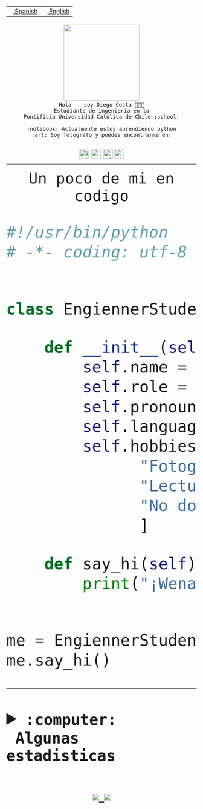 <table border="0"  align="right">
 <tr><td><a href="README.md"><img src="https://upload.wikimedia.org/wikipedia/commons/thumb/8/89/Bandera_de_Espa%C3%B1a.svg/1200px-Bandera_de_Espa%C3%B1a.svg.png" height="10"> Spanish</a></td>
 <td><a href="README.en.md"><img src="https://upload.wikimedia.org/wikipedia/commons/a/a4/Flag_of_the_United_States.svg" height="10"> English</a></td></tr>
</table><br><br><br>


<p align="center">
  <img src="https://github.com/diegocostares/diegocostares/blob/main/Images/aaa2.gif?raw=true" width="200px">
  <br><samp>
    Hola <img src="https://media.giphy.com/media/hvRJCLFzcasrR4ia7z/giphy.gif" width="16px"> soy Diego Costa 👨🏻‍💻<br>
    Estudiante de ingeniería en la <br>
    Pontificia Universidad Católica de Chile :school:<br>
  <br>
    :notebook: Actualmente estoy aprendiendo python <br>
    :art: Soy fotografo y puedes encontrarme en: <br>
  <br></samp>
  
</p>

<p align="center">
   <a href="https://instagram.com/diegocosta_no" target="blank">
    <img 
    align="center" src="https://cdn.jsdelivr.net/npm/simple-icons@3.0.1/icons/instagram.svg" alt="instagram" height="25px" width="25px" />
  </a>
  <a style="border: 3px solid; color: white;"href="https://t.me/diegocosta_no" target="blank">
  <img
  align="center" alt="Telegram" width="25px" src="https://icons-for-free.com/iconfiles/png/512/Telegram-1324888767380505522.png" />
</a>
<a href="https://api.whatsapp.com/send?phone=56971897835&text=Hola!" target="blank">
  <img
  align="center" alt="wtsp" width="25px" src="https://img.icons8.com/pastel-glyph/2x/whatsapp--v2.png" />
</a>
<a href="https://www.linkedin.com/in/diego-costa-786249213/" target="blank">
  <img
  align="center" alt="wtsp" width="25px" src="https://img.icons8.com/metro/452/linkedin.png" />
</a>

  </a>
</p>

---


<p align="center"><font size="25"><samp>Un poco de mi en codigo</samp></front></p>


```python
#!/usr/bin/python
# -*- coding: utf-8 -*-


class EngiennerStudent:

    def __init__(self):
        self.name = "Diego Costa"
        self.role = "Estudiante"
        self.pronouns = "he/him"
        self.language_spoken = ["es_CL", "en_US"]
        self.hobbies = [
              "Fotografia",
              "Lectura",
              "No dormir",
              ]

    def say_hi(self):
        print("¡Wena mundo!")


me = EngiennerStudent()
me.say_hi()
```
---
<details>
  <summary><b><samp>:computer: &nbsp;Algunas estadisticas</samp></b></summary>
  <br/></p>

<!--START_SECTION:waka-->
![Code Time](http://img.shields.io/badge/Code%20Time-346%20hrs%204%20mins-blue)

**Soy nocturno 🦉** 

```text
🌞 Mañana     4 commits      ░░░░░░░░░░░░░░░░░░░░░░░░░   2.27% 
🌆 Día        70 commits     ██████████░░░░░░░░░░░░░░░   39.77% 
🌃 Tarde      46 commits     ██████░░░░░░░░░░░░░░░░░░░   26.14% 
🌙 Noche      56 commits     ████████░░░░░░░░░░░░░░░░░   31.82%

```
📅 **Soy más productivo los Miércoles** 

```text
Lunes        12 commits     █░░░░░░░░░░░░░░░░░░░░░░░░   6.82% 
Martes       22 commits     ███░░░░░░░░░░░░░░░░░░░░░░   12.5% 
Miércoles    82 commits     ███████████░░░░░░░░░░░░░░   46.59% 
Jueves       15 commits     ██░░░░░░░░░░░░░░░░░░░░░░░   8.52% 
Viernes      5 commits      ░░░░░░░░░░░░░░░░░░░░░░░░░   2.84% 
Sábado       16 commits     ██░░░░░░░░░░░░░░░░░░░░░░░   9.09% 
Domingo      24 commits     ███░░░░░░░░░░░░░░░░░░░░░░   13.64%

```


📊 **Esta semana me dediqué a** 

```text
🐱‍💻 Proyectos: 
Unknown Project          9 hrs 11 mins       █████████████░░░░░░░░░░░░   53.64% 
SHAREGO-G54              6 hrs 56 mins       ██████████░░░░░░░░░░░░░░░   40.49% 
private                  52 mins             █░░░░░░░░░░░░░░░░░░░░░░░░   5.06% 
T1-Avance                7 mins              ░░░░░░░░░░░░░░░░░░░░░░░░░   0.77% 
G74_BDD                  0 secs              ░░░░░░░░░░░░░░░░░░░░░░░░░   0.03%

```


 Last Updated on 11/04/2022 03:16:01 UTC
<!--END_SECTION:waka-->
  
  

 <p align="center"> <img src="https://github-readme-stats.vercel.app/api?username=diegocostares&show_icons=true&theme=ayu-mirage" alt="abhisheknaiidu" /></p>
 
</details>

<p align=center>
  <a href="https://github.com/diegocostares">
    <img src="https://badges.pufler.dev/visits/diegocostares/diegocostares?style=flat-square&color=black&logo=github">
  </a>
  <a href="https://github.com/diegocostares?tab=repositories">
    <img src="https://badges.pufler.dev/repos/diegocostares?style=flat-square&color=black&logo=github">
  </a>
</p>

